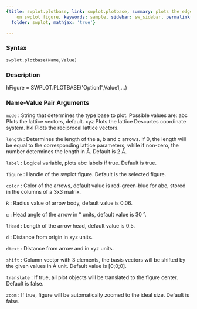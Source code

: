 ```yaml
---
{title: swplot.plotbase, link: swplot.plotbase, summary: plots the edges of unit cells
    on swplot figure, keywords: sample, sidebar: sw_sidebar, permalink: swplot_plotbase.html,
  folder: swplot, mathjax: 'true'}

---
```


### Syntax

`swplot.plotbase(Name,Value)`

### Description

hFigure = SWPLOT.PLOTBASE('Option1',Value1,...)
 

### Name-Value Pair Arguments

`mode`
: String that determines the type base to plot. Possible values
  are:
      abc     Plots the lattice vectors, default.
      xyz     Plots the lattice Descartes coordinate system.
      hkl     Plots the reciprocal lattice vectors.

`length`
: Determines the length of the a, b and c arrows. If 0, the
  length will be equal to the corresponding lattice parameters,
  while if non-zero, the number determines the length in
  Å. Default is 2 Å.

`label`
: Logical variable, plots abc labels if true. Default is true.

`figure`
: Handle of the swplot figure. Default is the selected figure.

`color`
: Color of the arrows, default value is red-green-blue for abc, stored
  in the columns of a 3x3 matrix.

`R`
: Radius value of arrow body, default value is 0.06.

`α`
:   Head angle of the arrow in ° units, default value is 30 °.

`lHead`
: Length of the arrow head, default value is 0.5.

`d`
: Distance from origin in xyz units.

`dtext`
: Distance from arrow and in xyz units.

`shift`
: Column vector with 3 elements, the basis vectors will be
  shifted by the given values in Å unit. Default value is
  [0;0;0].

`translate`
: If true, all plot objects will be translated to the figure
  center. Default is false.

`zoom`
: If true, figure will be automatically zoomed to the ideal size.
  Default is false.

